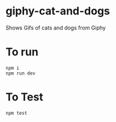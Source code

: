 # giphy-cat-and-dogs
Shows Gifs of cats and dogs from Giphy

# To run 
```
npm i
npm run dev
```

# To Test
```
npm test
```
